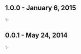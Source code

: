 
1.0.0 - January 6, 2015
-------------------------
:sparkles:


0.0.1 - May 24, 2014
-------------------------
:sparkles:
